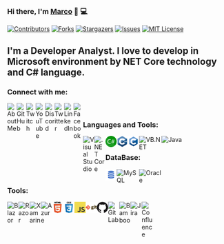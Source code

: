 <!-- Improved compatibility of back to top link: See: https://github.com/marcosena/marcosena/pull/73 -->
<a name="readme-top"></a>
<!--
*** Thanks for checking out the marcosena. If you have a suggestion
*** that would make this better, please fork the repo and create a pull request
*** or simply open an issue with the tag "enhancement".
*** Don't forget to give the project a star!
*** Thanks again! Now go create something AMAZING! :D
-->

### Hi there, I'm [Marco][about-url] 👋 💻

<!-- PROJECT SHIELDS -->
<!--
*** I'm using markdown "reference style" links for readability.
*** Reference links are enclosed in brackets [ ] instead of parentheses ( ).
*** See the bottom of this document for the declaration of the reference variables
*** for contributors-url, forks-url, etc. This is an optional, concise syntax you may use.
*** https://www.markdownguide.org/basic-syntax/#reference-style-links
-->

[![Contributors][contributors-shield]][contributors-url]
[![Forks][forks-shield]][forks-url]
[![Stargazers][stargazers-shield]][stargazers-url]
[![Issues][issues-shield]][issues-url]
[![MIT License][license-shield]][license-url]

[forks-url]: https://github.com/marcosena/marcosena/network/members
[forks-shield]: https://img.shields.io/github/forks/marcosena/marcosena.svg?style=for-the-badge

[stargazers-url]: https://github.com/marcosena/marcosena/stargazers
[stargazers-shield]: https://img.shields.io/github/stars/marcosena/marcosena.svg?style=for-the-badg

[issues-url]: https://github.com/marcosena/marcosena/issues
[issues-shield]: https://img.shields.io/github/issues/marcosena/marcosena.svg?style=for-the-badge

[contributors-url]: https://github.com/marcosena/marcosena/graphs/contributors
[contributors-shield]: https://img.shields.io/github/contributors/marcosena/marcosena.svg?style=for-the-badge

[license-url]: https://github.com/marcosena/marcosena/blob/main/LICENSE
[license-shield]: https://img.shields.io/github/license/marcosena/marcosena.svg?style=for-the-badge

[about-url]: https://about.me/marcosena
[about-shield]: https://img.shields.io



## I'm a Developer Analyst. I love to develop in <b>Microsoft</b> environment by <b>NET Core</b> technology and <b>C#</b> language.

### Connect with me:

[<img align="left" alt="About Me" width="22px" src="https://cdn.jsdelivr.net/npm/simple-icons@8.10.0/icons/aboutdotme.svg" />][about-url]
[<img align="left" alt="GitHub" width="22px" src="https://cdn.jsdelivr.net/npm/simple-icons@8.10.0/icons/github.svg" />][github-url]
[<img align="left" alt="Twitch" width="22px" src="https://cdn.jsdelivr.net/npm/simple-icons@8.10.0/icons/twitch.svg" />][twitch-url]
[<img align="left" alt="YouTube" width="22px" src="https://cdn.jsdelivr.net/npm/simple-icons@8.10.0/icons/youtube.svg" />][youtube-url]
[<img align="left" alt="Discord" width="22px" src="https://cdn.jsdelivr.net/npm/simple-icons@8.10.0/icons/discord.svg" />][discord-url]
[<img align="left" alt="Twitter" width="22px" src="https://cdn.jsdelivr.net/npm/simple-icons@8.10.0/icons/twitter.svg" />][twitter-url]
[<img align="left" alt="LinkedIn" width="22px" src="https://cdn.jsdelivr.net/npm/simple-icons@8.10.0/icons/linkedin.svg" />][linkedin-url]
[<img align="left" alt="Facebook" width="22px" src="https://cdn.jsdelivr.net/npm/simple-icons@8.10.0/icons/facebook.svg" />][facebook-url]

<!--
[![AboutMe][about-shield]][about-url]
[![GitHub][GitHub-shield]][github-url]
[![Twitch][linkedin-shield]][twitch-url]
[![YouTube][youtube-shield]][youtube-url]
[![YouTube Channel Views][youtube-channel-views-shield]][youtube-channel-views-url]
[![YouTube Channel Subscribers][youtube-channel-subscriber-shield]][youtube-channel-subscribers-url]
[![Discord][discord-shield]][discord-url]
[![Twitter][twitter-shield]][twitter-url]
[![Twitter Follow][twitter-follow-shield]][twitter-url]
[![LinkedIn][linkedin-shield]][linkedin-url]
[![Facebook][facebook-shield]][facebook-url]
-->

[github-url]: https://github.com/marcosena
[github-shield]: https://img.shields.io/github/followers/marcosena?label=GitHub%20Followers&style=for-the-badge

[twitch-url]: https://www.twitch.tv/marcosena76
[twitch-shield]: https://img.shields.io/twitch/status/marcosena76?style=for-the-badge

[discord-url]: https://discord.com/channels/1097169182086406245
[discord-shield]: https://img.shields.io/discord/1097169182086406245?label=Discord&style=for-the-badge

[twitter-url]: https://twitter.com/marcosena1976
[twitter-shield]: https://img.shields.io/twitter/url?style=social
[twitter-follow-shield]: https://img.shields.io/twitter/follow/marcosena1976?style=social

[youtube-url]: https://www.youtube.com/@m-sena
[youtube-shield]: https://img.shields.io

[youtube-channel-views-url]: https://www.youtube.com/@m-sena
[youtube-channel-views-shield]: https://www.youtube.com/channel/UCaWRtzmR4Xk87E1c-GUg8hA?label=YouTube%20Views&style=for-the-badge

[youtube-channel-subscribers-url]: https://www.youtube.com/@m-sena
[youtube-channel-subscriber-shield]: https://img.shields.io/youtube/channel/subscribers/UCYU2iA9BN92QrL3I90YFZfQ?label=YouTube%20Subscribers&style=for-the-badge

[linkedin-url]: https://www.linkedin.com/in/m-sena
[linkedin-shield]: https://img.shields.io

[facebook-url]: https://www.facebook.com/marco.sena
[facebook-shield]: https://img.shields.io

<br />

### Languages and Tools:
<img align="left" alt="Visual Studio" title="Visual Studio" width="26px" src="https://visualstudio.microsoft.com/wp-content/uploads/2019/06/BrandVisualStudioWin2019-3.svg" />
<img align="left" alt='.NET Core' title=".NET Core" width="26px" src="https://adrianwilczynski.gallerycdn.vsassets.io/extensions/adrianwilczynski/asp-net-core-switcher/2.0.2/1577043327534/Microsoft.VisualStudio.Services.Icons.Default" />
<img align="left" alt="C#" title="C#" width="26px" src="https://raw.githubusercontent.com/github/explore/80688e429a7d4ef2fca1e82350fe8e3517d3494d/topics/csharp/csharp.png" />
<img align="left" alt="C++" title="C++" width="26px" src="https://raw.githubusercontent.com/github/explore/80688e429a7d4ef2fca1e82350fe8e3517d3494d/topics/cpp/cpp.png" />
<img align="left" alt="C" title="C" width="26px" src="https://raw.githubusercontent.com/github/explore/80688e429a7d4ef2fca1e82350fe8e3517d3494d/topics/c/c.png" />
<img align="left" alt="VB.NET" title="VB.NET" width="52px" src="https://www.vectorlogo.zone/logos/microsoft_vb/microsoft_vb-ar21.svg" />
<img align="left" alt="Java" title="Java" width="52px" src="https://www.vectorlogo.zone/logos/java/java-ar21.svg" />
<br />

### DataBase:
<img align="left" alt="SQL Server" title="SQL Server" width="26px" src="https://raw.githubusercontent.com/github/explore/80688e429a7d4ef2fca1e82350fe8e3517d3494d/topics/sql/sql.png" />
<img align="left" alt="MySQL" title="MySQL" width="52px" src="https://www.vectorlogo.zone/logos/mysql/mysql-ar21.svg" />
<img align="left" alt="Oracle" title="Oracle" width="52px" src="https://www.vectorlogo.zone/logos/oracle/oracle-ar21.svg" />
<br />

### Tools:
<img align="left" alt="Blazor" title="Blazor" width="26px" src="https://vectorwiki.com/images/kYNj1__blazor.svg" />
<img align="left" alt="Razor" title="Razor" width="26px" src="https://vectorwiki.com/images/kYNj1__blazor.svg" />
<img align="left" alt="Xamarin" title="Xamarin" width="26px" src="https://raw.githubusercontent.com/detain/svg-logos/780f25886640cef088af994181646db2f6b1a3f8/svg/xamarin.svg" />
<img align="left" alt="Azure" title="Azure" width="26px" src="https://www.vectorlogo.zone/logos/microsoft_azure/microsoft_azure-icon.svg" />
<img align="left" alt="HTML5" title="HTML5" width="26px" src="https://raw.githubusercontent.com/github/explore/80688e429a7d4ef2fca1e82350fe8e3517d3494d/topics/html/html.png" />
<img align="left" alt="CSS3" title="CSS3" width="26px" src="https://raw.githubusercontent.com/github/explore/80688e429a7d4ef2fca1e82350fe8e3517d3494d/topics/css/css.png" />
<img align="left" alt="JavaScript" title="JavaScript" width="26px" src="https://raw.githubusercontent.com/github/explore/80688e429a7d4ef2fca1e82350fe8e3517d3494d/topics/javascript/javascript.png" />

<img align="left" alt="Git" title="Git" width="26px" src="https://raw.githubusercontent.com/github/explore/80688e429a7d4ef2fca1e82350fe8e3517d3494d/topics/git/git.png" />
<img align="left" alt="GitHub" title="GitHub" width="26px" src="https://raw.githubusercontent.com/github/explore/78df643247d429f6cc873026c0622819ad797942/topics/github/github.png" />
<img align="left" alt="GitLab" title="GitLab" width="26px" src="https://www.vectorlogo.zone/logos/gitlab/gitlab-ar21.svg" />

<img align="left" alt="Bamboo" title="Bamboo" width="26px" src="https://www.vectorlogo.zone/logos/atlassian_bamboo/atlassian_bamboo-icon.svg" />
<img align="left" alt="Jira" title="Jira" width="26px" src="https://www.vectorlogo.zone/logos/atlassian_jira/atlassian_jira-ar21.svg" />
<img align="left" alt="Confluence" title="Confluence" width="26px" src="https://www.vectorlogo.zone/logos/atlassian_jira/atlassian_jira-ar21.svg" />

<br />
<br />

<!-- PROJECT LOGO 
<br />
<div align="center">
  <a href="https://github.com/marcosena/marcosena">
    <img src="images/logo/Logo-2.0.png" alt="Logo" width="80" height="80">
  </a>

  <h3 align="center">marcosena</h3>

  <p align="center">
    An awesome README template to jumpstart your projects!
    <br />
    <a href="https://github.com/marcosena/marcosena"><strong>Explore the docs »</strong></a>
    <br />
    <br />
    <a href="https://github.com/marcosena/marcosena">View Demo</a>
    ·
    <a href="https://github.com/marcosena/marcosena/issues">Report Bug</a>
    ·
    <a href="https://github.com/marcosena/marcosena/issues">Request Feature</a>
  </p>
</div>
-->

<!-- TABLE OF CONTENTS 
<details>
  <summary>Table of Contents</summary>
  <ol>
    <li>
      <a href="#about-the-project">About The Project</a>
      <ul>
        <li><a href="#built-with">Built With</a></li>
      </ul>
    </li>
    <li>
      <a href="#getting-started">Getting Started</a>
      <ul>
        <li><a href="#prerequisites">Prerequisites</a></li>
        <li><a href="#installation">Installation</a></li>
      </ul>
    </li>
    <li><a href="#usage">Usage</a></li>
    <li><a href="#roadmap">Roadmap</a></li>
    <li><a href="#contributing">Contributing</a></li>
    <li><a href="#license">License</a></li>
    <li><a href="#contact">Contact</a></li>
    <li><a href="#acknowledgments">Acknowledgments</a></li>
  </ol>
</details>
-->

<!-- ABOUT THE PROJECT 
## About The Project

[![Product Name Screen Shot][product-screenshot]](https://example.com)

There are many great README templates available on GitHub; however, I didn't find one that really suited my needs so I created this enhanced one. I want to create a README template so amazing that it'll be the last one you ever need -- I think this is it.

Here's why:
* Your time should be focused on creating something amazing. A project that solves a problem and helps others
* You shouldn't be doing the same tasks over and over like creating a README from scratch
* You should implement DRY principles to the rest of your life :smile:

Of course, no one template will serve all projects since your needs may be different. So I'll be adding more in the near future. You may also suggest changes by forking this repo and creating a pull request or opening an issue. Thanks to all the people have contributed to expanding this template!

Use the `BLANK_README.md` to get started.

<p align="right">(<a href="#readme-top">back to top</a>)</p>



### Built With

This section should list any major frameworks/libraries used to bootstrap your project. Leave any add-ons/plugins for the acknowledgements section. Here are a few examples.

* [![Next][Next.js]][Next-url]
* [![React][React.js]][React-url]
* [![Vue][Vue.js]][Vue-url]
* [![Angular][Angular.io]][Angular-url]
* [![Svelte][Svelte.dev]][Svelte-url]
* [![Laravel][Laravel.com]][Laravel-url]
* [![Bootstrap][Bootstrap.com]][Bootstrap-url]
* [![JQuery][JQuery.com]][JQuery-url]

<p align="right">(<a href="#readme-top">back to top</a>)</p>

-->

<!-- GETTING STARTED 
## Getting Started

This is an example of how you may give instructions on setting up your project locally.
To get a local copy up and running follow these simple example steps.

### Prerequisites

This is an example of how to list things you need to use the software and how to install them.
* npm
  ```sh
  npm install npm@latest -g
  ```

### Installation

_Below is an example of how you can instruct your audience on installing and setting up your app. This template doesn't rely on any external dependencies or services._

1. Get a free API Key at [https://example.com](https://example.com)
2. Clone the repo
   ```sh
   git clone https://github.com/your_username_/Project-Name.git
   ```
3. Install NPM packages
   ```sh
   npm install
   ```
4. Enter your API in `config.js`
   ```js
   const API_KEY = 'ENTER YOUR API';
   ```

<p align="right">(<a href="#readme-top">back to top</a>)</p>
-->

<!-- USAGE EXAMPLES 
## Usage

Use this space to show useful examples of how a project can be used. Additional screenshots, code examples and demos work well in this space. You may also link to more resources.

_For more examples, please refer to the [Documentation](https://example.com)_

<p align="right">(<a href="#readme-top">back to top</a>)</p>

-->

<!-- ROADMAP 
## Roadmap

- [x] Add Changelog
- [x] Add back to top links
- [ ] Add Additional Templates w/ Examples
- [ ] Add "components" document to easily copy & paste sections of the readme
- [ ] Multi-language Support
    - [ ] Chinese
    - [ ] Spanish

See the [open issues](https://github.com/marcosena/marcosena/issues) for a full list of proposed features (and known issues).

<p align="right">(<a href="#readme-top">back to top</a>)</p>

-->

<!-- CONTRIBUTING 
## Contributing

Contributions are what make the open source community such an amazing place to learn, inspire, and create. Any contributions you make are **greatly appreciated**.

If you have a suggestion that would make this better, please fork the repo and create a pull request. You can also simply open an issue with the tag "enhancement".
Don't forget to give the project a star! Thanks again!

1. Fork the Project
2. Create your Feature Branch (`git checkout -b feature/AmazingFeature`)
3. Commit your Changes (`git commit -m 'Add some AmazingFeature'`)
4. Push to the Branch (`git push origin feature/AmazingFeature`)
5. Open a Pull Request

<p align="right">(<a href="#readme-top">back to top</a>)</p>

-->

<!-- LICENSE 
## License

Distributed under the MIT License. See `LICENSE.txt` for more information.

<p align="right">(<a href="#readme-top">back to top</a>)</p>

-->

<!-- CONTACT 
## Contact

Your Name - [@your_twitter](https://twitter.com/your_username) - email@example.com

Project Link: [https://github.com/your_username/repo_name](https://github.com/your_username/repo_name)

<p align="right">(<a href="#readme-top">back to top</a>)</p>

-->

<!-- ACKNOWLEDGMENTS 
## Acknowledgments

Use this space to list resources you find helpful and would like to give credit to. I've included a few of my favorites to kick things off!

* [Choose an Open Source License](https://choosealicense.com)
* [GitHub Emoji Cheat Sheet](https://www.webpagefx.com/tools/emoji-cheat-sheet)
* [Malven's Flexbox Cheatsheet](https://flexbox.malven.co/)
* [Malven's Grid Cheatsheet](https://grid.malven.co/)
* [Img Shields](https://shields.io)
* [GitHub Pages](https://pages.github.com)
* [Font Awesome](https://fontawesome.com)
* [React Icons](https://react-icons.github.io/react-icons/search)

<p align="right">(<a href="#readme-top">back to top</a>)</p>
-->

<!-- MARKDOWN LINKS & IMAGES -->
<!-- https://www.markdownguide.org/basic-syntax/#reference-style-links 




[product-screenshot]: images/screenshot.jpg



[Next.js]: https://img.shields.io/badge/next.js-000000?style=for-the-badge&logo=nextdotjs&logoColor=white
[Next-url]: https://nextjs.org/

[React.js]: https://img.shields.io/badge/React-20232A?style=for-the-badge&logo=react&logoColor=61DAFB
[React-url]: https://reactjs.org/

[Vue.js]: https://img.shields.io/badge/Vue.js-35495E?style=for-the-badge&logo=vuedotjs&logoColor=4FC08D
[Vue-url]: https://vuejs.org/

[Angular.io]: https://img.shields.io/badge/Angular-DD0031?style=for-the-badge&logo=angular&logoColor=white
[Angular-url]: https://angular.io/

[Svelte.dev]: https://img.shields.io/badge/Svelte-4A4A55?style=for-the-badge&logo=svelte&logoColor=FF3E00
[Svelte-url]: https://svelte.dev/

[Laravel.com]: https://img.shields.io/badge/Laravel-FF2D20?style=for-the-badge&logo=laravel&logoColor=white
[Laravel-url]: https://laravel.com

[Bootstrap.com]: https://img.shields.io/badge/Bootstrap-563D7C?style=for-the-badge&logo=bootstrap&logoColor=white
[Bootstrap-url]: https://getbootstrap.com

[JQuery.com]: https://img.shields.io/badge/jQuery-0769AD?style=for-the-badge&logo=jquery&logoColor=white
[JQuery-url]: https://jquery.com 

-->